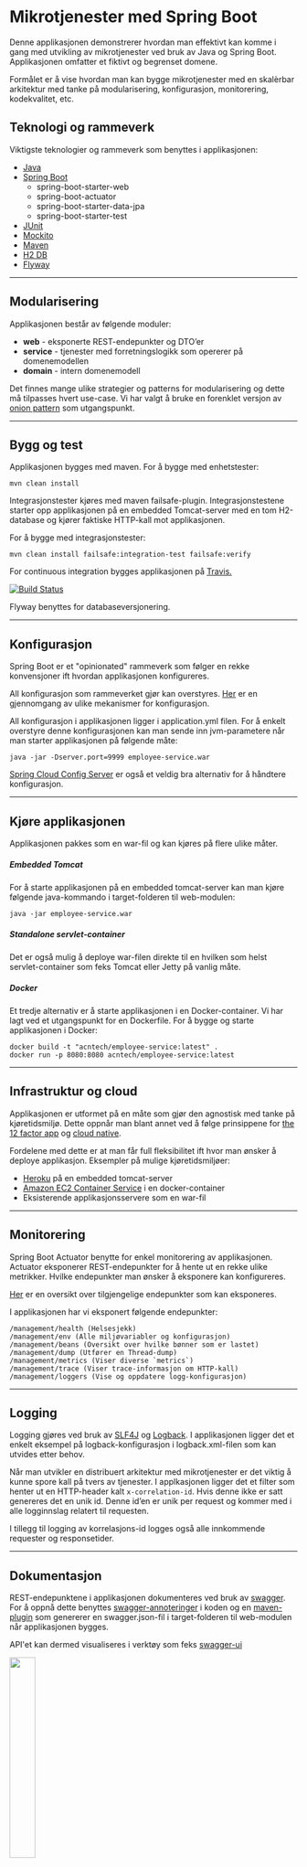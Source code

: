 # Mikrotjenester med Spring Boot
Denne applikasjonen demonstrerer hvordan man effektivt kan komme i gang med utvikling av mikrotjenester ved bruk av Java og Spring Boot. 
Applikasjonen omfatter et fiktivt og begrenset domene. 

Formålet er å vise hvordan man kan bygge mikrotjenester med en 
skalèrbar arkitektur med tanke på modularisering, konfigurasjon, monitorering, kodekvalitet, etc.

## Teknologi og rammeverk
Viktigste teknologier og rammeverk som benyttes i applikasjonen:
- [Java](https://www.java.com/en/)
- [Spring Boot](https://projects.spring.io/spring-boot/)
    - spring-boot-starter-web
    - spring-boot-actuator
    - spring-boot-starter-data-jpa
    - spring-boot-starter-test
- [JUnit](junit.org)
- [Mockito](http://site.mockito.org/)
- [Maven](https://maven.apache.org/)
- [H2 DB](http://www.h2database.com/html/main.html)
- [Flyway](https://flywaydb.org/)
---

## Modularisering
Applikasjonen består av følgende moduler:
- **web** - eksponerte REST-endepunkter og DTO’er
- **service** - tjenester med forretningslogikk som opererer på domenemodellen
- **domain** - intern domenemodell 

Det finnes mange ulike strategier og patterns for modularisering og dette må tilpasses hvert use-case. 
Vi har valgt å bruke en forenklet versjon av [onion pattern](https://www.infoq.com/news/2014/10/ddd-onion-architecture) som utgangspunkt.

---

## Bygg og test
Applikasjonen bygges med maven. For å bygge med enhetstester:
```
mvn clean install
```

Integrasjonstester kjøres med maven failsafe-plugin. Integrasjonstestene starter opp applikasjonen på en embedded Tomcat-server med en tom H2-database og kjører faktiske HTTP-kall mot applikasjonen. 

For å bygge med integrasjonstester: 
```
mvn clean install failsafe:integration-test failsafe:verify
```
For continuous integration bygges applikasjonen på  [Travis.](https://travis-ci.org/)

[![Build Status](https://travis-ci.org/acntech/microservice-med-spring-boot.svg?branch=master)](https://travis-ci.org/acntech/microservice-med-spring-boot)


Flyway benyttes for databaseversjonering.

---

## Konfigurasjon
Spring Boot er et "opinionated" rammeverk som følger en rekke konvensjoner ift hvordan applikasjonen konfigureres. 

All konfigurasjon som rammeverket gjør kan overstyres. [Her](https://docs.spring.io/spring-boot/docs/current/reference/html/boot-features-external-config.html) er en gjennomgang av ulike mekanismer for konfigurasjon.

All konfigurasjon i applikasjonen ligger i application.yml filen. For å enkelt overstyre denne konfigurasjonen kan man sende inn jvm-parametere når man starter applikasjonen på følgende måte:
```
java -jar -Dserver.port=9999 employee-service.war
```

[Spring Cloud Config Server](https://spring.io/guides/gs/centralized-configuration/) 
er også et veldig bra alternativ for å håndtere konfigurasjon.

---

## Kjøre applikasjonen
Applikasjonen pakkes som en war-fil og kan kjøres på flere ulike måter.

##### Embedded Tomcat
For å starte applikasjonen på en embedded tomcat-server kan man kjøre 
følgende java-kommando i target-folderen til web-modulen: 
```
java -jar employee-service.war
``` 

##### Standalone servlet-container
Det er også mulig å deploye war-filen direkte til en hvilken som helst servlet-container som feks Tomcat eller Jetty på vanlig måte.

##### Docker
Et tredje alternativ er å starte applikasjonen i en Docker-container. Vi har lagt ved et utgangspunkt for en Dockerfile. 
For å bygge og starte applikasjonen i Docker:
```
docker build -t "acntech/employee-service:latest" .
docker run -p 8080:8080 acntech/employee-service:latest
```

---

## Infrastruktur og cloud
Applikasjonen er utformet på en måte som gjør den agnostisk med tanke på kjøretidsmiljø. Dette oppnår man blant annet ved å følge prinsippene for [the 12 factor app](https://12factor.net/) og [cloud native](http://shop.oreilly.com/product/0636920038252.do).

Fordelene med dette er at man får full fleksibilitet ift hvor man ønsker å deploye applikasjon. Eksempler på mulige kjøretidsmiljøer:
- [Heroku](https://www.heroku.com/) på en embedded tomcat-server
- [Amazon EC2 Container Service](https://aws.amazon.com/ecs/) i en docker-container
- Eksisterende applikasjonsservere som en war-fil

---

## Monitorering

Spring Boot Actuator benytte for enkel monitorering av applikasjonen. Actuator eksponerer REST-endepunkter for å hente ut en rekke ulike metrikker. Hvilke endepunkter man ønsker å eksponere kan konfigureres.

[Her](https://spring.io/guides/gs/actuator-service/) er en oversikt over tilgjengelige endepunkter 
som kan eksponeres.

I applikasjonen har vi eksponert følgende endepunkter:
```
/management/health (Helsesjekk)
/management/env (Alle miljøvariabler og konfigurasjon)
/management/beans (Oversikt over hvilke bønner som er lastet)
/management/dump (Utfører en Thread-dump)
/management/metrics (Viser diverse `metrics`)
/management/trace (Viser trace-informasjon om HTTP-kall)
/management/loggers (Vise og oppdatere logg-konfigurasjon)
```

---

## Logging
Logging gjøres ved bruk av [SLF4J](https://www.slf4j.org/) og [Logback](https://logback.qos.ch/). 
I applikasjonen ligger det et enkelt eksempel på logback-konfigurasjon i logback.xml-filen som kan utvides etter behov.

Når man utvikler en distribuert arkitektur med mikrotjenester er det viktig å kunne spore kall på tvers av tjenester. 
I applkasjonen ligger det et filter som henter ut en HTTP-header kalt `x-correlation-id`. Hvis denne ikke er satt genereres det en unik id. 
Denne id’en er unik per request og kommer med i alle logginnslag relatert til requesten.

I tillegg til logging av korrelasjons-id logges også alle innkommende requester og responsetider.

---

## Dokumentasjon
REST-endepunktene i applikasjonen dokumenteres ved bruk av [swagger](https://swagger.io/introducing-the-open-api-initiative/).
For å oppnå dette benyttes [swagger-annoteringer](http://docs.swagger.io/swagger-core/v1.5.0/apidocs/io/swagger/annotations/package-summary.html) i koden og en [maven-plugin](https://github.com/kongchen/swagger-maven-plugin) som genererer en swagger.json-fil i target-folderen til web-modulen når applikasjonen bygges.

API'et kan dermed visualiseres i verktøy som feks [swagger-ui](https://swagger.io/swagger-ui/)

<img src="https://i.imgur.com/yHtl1xD.png" width="30%" height="30%">

---

## Kodekvalitet og testdekning
Vi har lagt til JaCoCo-plugin for å måle testdekning på koden.
 
For å generere en kodekvalitetsrapport til [SonarQube](https://www.sonarqube.org/) 
kan man kjøre følgende kommando:
```
mvn clean install failsafe:integration-test failsafe:verify sonar:sonar
```

SonarQube kan startes i Docker med følgende kommando:
```
docker run --name sonarqube -p 9000:9000 -p 9092:9092 sonarqube
```
<img src="https://i.imgur.com/6qjo8Tb.png" width="50%" height="50%">

---

For innspill eller spørsmål, ta gjerne kontakt med oss på fredrik.bjornoy@accenture.com eller jorgen.ringen@accenture.com.
